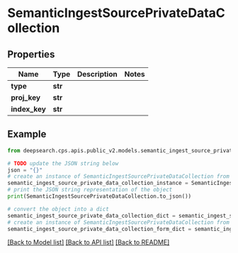 # SemanticIngestSourcePrivateDataCollection


## Properties

Name | Type | Description | Notes
------------ | ------------- | ------------- | -------------
**type** | **str** |  | 
**proj_key** | **str** |  | 
**index_key** | **str** |  | 

## Example

```python
from deepsearch.cps.apis.public_v2.models.semantic_ingest_source_private_data_collection import SemanticIngestSourcePrivateDataCollection

# TODO update the JSON string below
json = "{}"
# create an instance of SemanticIngestSourcePrivateDataCollection from a JSON string
semantic_ingest_source_private_data_collection_instance = SemanticIngestSourcePrivateDataCollection.from_json(json)
# print the JSON string representation of the object
print(SemanticIngestSourcePrivateDataCollection.to_json())

# convert the object into a dict
semantic_ingest_source_private_data_collection_dict = semantic_ingest_source_private_data_collection_instance.to_dict()
# create an instance of SemanticIngestSourcePrivateDataCollection from a dict
semantic_ingest_source_private_data_collection_form_dict = semantic_ingest_source_private_data_collection.from_dict(semantic_ingest_source_private_data_collection_dict)
```
[[Back to Model list]](../README.md#documentation-for-models) [[Back to API list]](../README.md#documentation-for-api-endpoints) [[Back to README]](../README.md)


